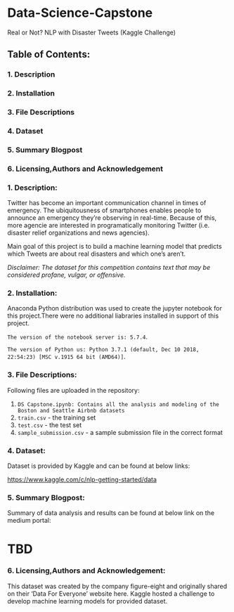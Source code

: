 # Data-Science-Capstone
Real or Not? NLP with Disaster Tweets (Kaggle Challenge)

## Table of Contents:
### 1. Description
### 2. Installation
### 3. File Descriptions
### 4. Dataset
### 5. Summary Blogpost
### 6. Licensing,Authors and Acknowledgement

### 1. Description:
Twitter has become an important communication channel in times of emergency.
The ubiquitousness of smartphones enables people to announce an emergency they’re observing in real-time. Because of this, more agencie are interested in programatically monitoring Twitter (i.e. disaster relief organizations and news agencies).

Main goal of this project is to build a machine learning model that predicts which Tweets are about real disasters and which one’s aren’t. 

*Disclaimer: The dataset for this competition contains text that may be considered profane, vulgar, or offensive.*

### 2. Installation:

Anaconda Python distribution was used to create the jupyter notebook for this project.There were no additional liabraries installed in support of this project.

`The version of the notebook server is: 5.7.4`.

`The version of Python us: Python 3.7.1 (default, Dec 10 2018, 22:54:23) [MSC v.1915 64 bit (AMD64)]`.

### 3. File Descriptions:

Following files are uploaded in the repository:

1. `DS Capstone.ipynb: Contains all the analysis and modeling of the Boston and Seattle Airbnb datasets`
2. `train.csv` - the training set
3. `test.csv` - the test set
4. `sample_submission.csv` - a sample submission file in the correct format


### 4. Dataset:

Dataset is provided by Kaggle and can be found at below links:

https://www.kaggle.com/c/nlp-getting-started/data

### 5. Summary Blogpost:

Summary of data analysis and results can be found at below link on the medium portal:
# TBD

### 6. Licensing,Authors and Acknowledgement:

This dataset was created by the company figure-eight and originally shared on their ‘Data For Everyone’ website here.
Kaggle hosted a challenge to develop machine learning models for provided dataset.
